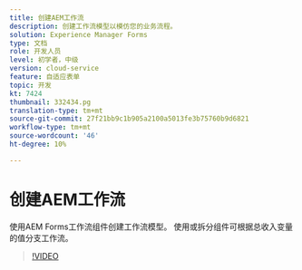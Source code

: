 ```yaml
---
title: 创建AEM工作流
description: 创建工作流模型以模仿您的业务流程。
solution: Experience Manager Forms
type: 文档
role: 开发人员
level: 初学者，中级
version: cloud-service
feature: 自适应表单
topic: 开发
kt: 7424
thumbnail: 332434.pg
translation-type: tm+mt
source-git-commit: 27f21bb9c1b905a2100a5013fe3b75760b9d6821
workflow-type: tm+mt
source-wordcount: '46'
ht-degree: 10%

---
```



# 创建AEM工作流

使用AEM Forms工作流组件创建工作流模型。 使用或拆分组件可根据总收入变量的值分支工作流。

>[!VIDEO](https://video.tv.adobe.com/v/332434?quality=12&learn=on)


